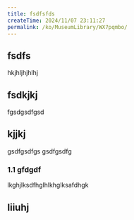 ```yaml
---
title: fsdfsfds
createTime: 2024/11/07 23:11:27
permalink: /ko/MuseumLibrary/WX7pqmbo/
---
```


## fsdfs
hkjhljhjhlhj
## fsdkjkj

fgsdgsdfgsd

## kjjkj

gsdfgsdfgs
gsdfgsdfg

### 1.1 gfdgdf


lkghjlksdfhglhlkhglksafdhgk

## liiuhj

